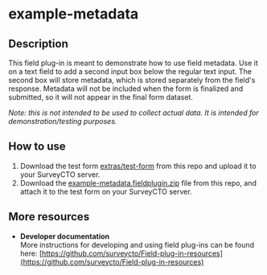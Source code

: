 # example-metadata

## Description

This field plug-in is meant to demonstrate how to use field metadata. Use it on a text field to add a second input box below the regular text input. The second box will store metadata, which is stored separately from the field's response. Metadata will not be included when the form is finalized and submitted, so it will not appear in the final form dataset.

*Note: this is not intended to be used to collect actual data. It is intended for demonstration/testing purposes.*

## How to use

1. Download the test form [extras/test-form](extras/test-form) from this repo and upload it to your SurveyCTO server.
1. Download the [example-metadata.fieldplugin.zip](example-metadata.fieldplugin.zip) file from this repo, and attach it to the test form on your SurveyCTO server.

## More resources

* **Developer documentation**  
More instructions for developing and using field plug-ins can be found here: [https://github.com/surveycto/Field-plug-in-resources](https://github.com/surveycto/Field-plug-in-resources)
